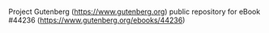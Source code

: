 Project Gutenberg (https://www.gutenberg.org) public repository for eBook #44236 (https://www.gutenberg.org/ebooks/44236)
